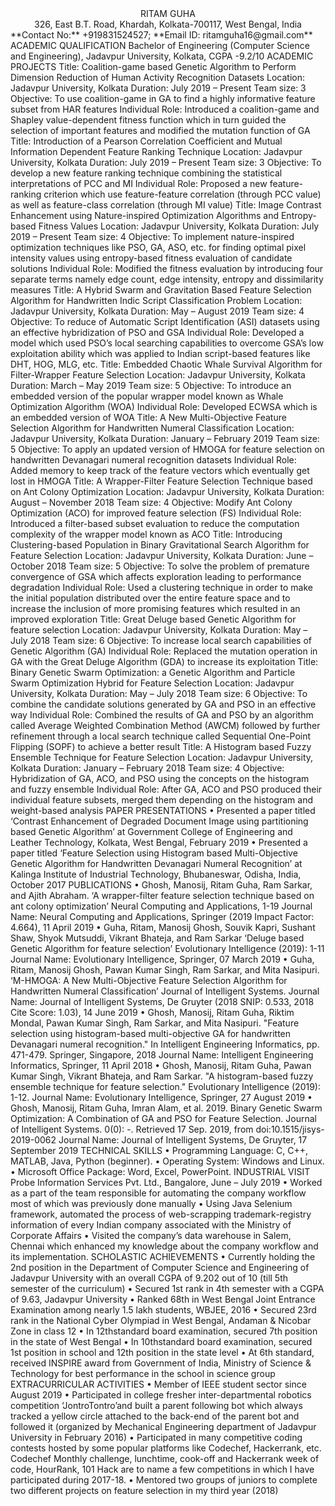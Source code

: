 <center>RITAM GUHA</center>
<center>326, East B.T. Road, Khardah, Kolkata-700117, West Bengal, India</center>
**Contact No:** +919831524527; **Email ID: ritamguha16@gmail.com**
ACADEMIC QUALIFICATION
Bachelor of Engineering (Computer Science and Engineering), Jadavpur University, Kolkata, CGPA -9.2/10
ACADEMIC PROJECTS
Title: Coalition-game based Genetic Algorithm to Perform Dimension Reduction of Human Activity Recognition Datasets
Location: Jadavpur University, Kolkata
Duration: July 2019 – Present
Team size: 3
Objective: To use coalition-game in GA to find a highly informative feature subset from HAR features
Individual Role: Introduced a coalition-game and Shapley value-dependent fitness function which in turn guided the selection of important features and modified the mutation function of GA
Title: Introduction of a Pearson Correlation Coefficient and Mutual Information Dependent Feature Ranking Technique
Location: Jadavpur University, Kolkata
Duration: July 2019 – Present
Team size: 3
Objective: To develop a new feature ranking technique combining the statistical interpretations of PCC and MI
Individual Role: Proposed a new feature-ranking criterion which use feature-feature correlation (through PCC value) as well as feature-class correlation (through MI value)
Title: Image Contrast Enhancement using Nature-inspired Optimization Algorithms and Entropy-based Fitness Values
Location: Jadavpur University, Kolkata
Duration: July 2019 – Present
Team size: 4
Objective: To implement nature-inspired optimization techniques like PSO, GA, ASO, etc. for finding optimal pixel intensity values using entropy-based fitness evaluation of candidate solutions
Individual Role: Modified the fitness evaluation by introducing four separate terms namely edge count, edge intensity, entropy and dissimilarity measures
Title: A Hybrid Swarm and Gravitation Based Feature Selection Algorithm for Handwritten Indic Script Classification Problem
Location: Jadavpur University, Kolkata
Duration: May – August 2019
Team size: 4
Objective: To reduce of Automatic Script Identification (ASI) datasets using an effective hybridization of PSO and GSA
Individual Role: Developed a model which used PSO’s local searching capabilities to overcome GSA’s low exploitation ability which was applied to Indian script-based features like DHT, HOG, MLG, etc.
Title: Embedded Chaotic Whale Survival Algorithm for Filter-Wrapper Feature Selection
Location: Jadavpur University, Kolkata
Duration: March – May 2019
Team size: 5
Objective: To introduce an embedded version of the popular wrapper model known as Whale Optimization Algorithm (WOA)
Individual Role: Developed ECWSA which is an embedded version of WOA
Title: A New Multi-Objective Feature Selection Algorithm for Handwritten Numeral Classification
Location: Jadavpur University, Kolkata
Duration: January – February 2019
Team size: 5
Objective: To apply an updated version of HMOGA for feature selection on handwritten Devanagari numeral recognition datasets
Individual Role: Added memory to keep track of the feature vectors which eventually get lost in HMOGA
Title: A Wrapper-Filter Feature Selection Technique based on Ant Colony Optimization
Location: Jadavpur University, Kolkata
Duration: August – November 2018
Team size: 4
Objective: Modify Ant Colony Optimization (ACO) for improved feature selection (FS)
Individual Role: Introduced a filter-based subset evaluation to reduce the computation complexity of the wrapper model known as ACO
Title: Introducing Clustering-based Population in Binary Gravitational Search Algorithm for Feature Selection
Location: Jadavpur University, Kolkata
Duration: June – October 2018
Team size: 5
Objective: To solve the problem of premature convergence of GSA which affects exploration leading to performance degradation
Individual Role: Used a clustering technique in order to make the initial population distributed over the entire feature space and to increase the inclusion of more promising features which resulted in an improved exploration
Title: Great Deluge based Genetic Algorithm for feature selection
Location: Jadavpur University, Kolkata
Duration: May – July 2018
Team size: 6
Objective: To increase local search capabilities of Genetic Algorithm (GA)
Individual Role: Replaced the mutation operation in GA with the Great Deluge Algorithm (GDA) to increase its exploitation
Title: Binary Genetic Swarm Optimization: a Genetic Algorithm and Particle Swarm Optimization Hybrid for Feature Selection
Location: Jadavpur University, Kolkata
Duration: May – July 2018
Team size: 6
Objective: To combine the candidate solutions generated by GA and PSO in an effective way
Individual Role: Combined the results of GA and PSO by an algorithm called Average Weighted Combination Method (AWCM) followed by further refinement through a local search technique called Sequential One-Point Flipping (SOPF) to achieve a better result
Title: A Histogram based Fuzzy Ensemble Technique for Feature Selection
Location: Jadavpur University, Kolkata
Duration: January – February 2018
Team size: 4
Objective: Hybridization of GA, ACO, and PSO using the concepts on the histogram and fuzzy ensemble
Individual Role: After GA, ACO and PSO produced their individual feature subsets, merged them depending on the histogram and weight-based analysis
PAPER PRESENTATIONS
• Presented a paper titled ‘Contrast Enhancement of Degraded Document Image using partitioning based Genetic Algorithm’ at Government College of Engineering and Leather Technology, Kolkata, West Bengal, February 2019
• Presented a paper titled ‘Feature Selection using Histogram based Multi-Objective Genetic Algorithm for Handwritten Devanagari Numeral Recognition’ at Kalinga Institute of Industrial Technology, Bhubaneswar, Odisha, India, October 2017
PUBLICATIONS
• Ghosh, Manosij, Ritam Guha, Ram Sarkar, and Ajith Abraham. ‘A wrapper-filter feature selection technique based on ant colony optimization’ Neural Computing and Applications, 1-19
Journal Name: Neural Computing and Applications, Springer (2019 Impact Factor: 4.664), 11 April 2019
• Guha, Ritam, Manosij Ghosh, Souvik Kapri, Sushant Shaw, Shyok Mutsuddi, Vikrant Bhateja, and Ram Sarkar ‘Deluge based Genetic Algorithm for feature selection’ Evolutionary Intelligence (2019): 1-11
Journal Name: Evolutionary Intelligence, Springer, 07 March 2019
• Guha, Ritam, Manosij Ghosh, Pawan Kumar Singh, Ram Sarkar, and Mita Nasipuri. ‘M-HMOGA: A New Multi-Objective Feature Selection Algorithm for Handwritten Numeral Classification’ Journal of Intelligent Systems.
Journal Name: Journal of Intelligent Systems, De Gruyter (2018 SNIP: 0.533, 2018 Cite Score: 1.03), 14 June 2019
• Ghosh, Manosij, Ritam Guha, Riktim Mondal, Pawan Kumar Singh, Ram Sarkar, and Mita Nasipuri. "Feature selection using histogram-based multi-objective GA for handwritten Devanagari numeral recognition." In Intelligent Engineering Informatics, pp. 471-479. Springer, Singapore, 2018
Journal Name: Intelligent Engineering Informatics, Springer, 11 April 2018
• Ghosh, Manosij, Ritam Guha, Pawan Kumar Singh, Vikrant Bhateja, and Ram Sarkar. "A histogram-based fuzzy ensemble technique for feature selection." Evolutionary Intelligence (2019): 1-12.
Journal Name: Evolutionary Intelligence, Springer, 27 August 2019 • Ghosh, Manosij, Ritam Guha, Imran Alam, et al. 2019. Binary Genetic Swarm Optimization: A Combination of GA and PSO for Feature Selection. Journal of Intelligent Systems. 0(0): -. Retrieved 17 Sep. 2019, from doi:10.1515/jisys-2019-0062 Journal Name: Journal of Intelligent Systems, De Gruyter, 17 September 2019
TECHNICAL SKILLS
• Programming Language: C, C++, MATLAB, Java, Python (beginner).
• Operating System: Windows and Linux.
• Microsoft Office Package: Word, Excel, PowerPoint.
INDUSTRIAL VISIT
Probe Information Services Pvt. Ltd., Bangalore, June – July 2019
• Worked as a part of the team responsible for automating the company workflow most of which was previously done manually
• Using Java Selenium framework, automated the process of web-scrapping trademark-registry information of every Indian company associated with the Ministry of Corporate Affairs
• Visited the company’s data warehouse in Salem, Chennai which enhanced my knowledge about the company workflow and its implementation.
SCHOLASTIC ACHIEVEMENTS
• Currently holding the 2nd position in the Department of Computer Science and Engineering of Jadavpur University with an overall CGPA of 9.202 out of 10 (till 5th semester of the curriculum)
• Secured 1st rank in 4th semester with a CGPA of 9.63, Jadavpur University
• Ranked 68th in West Bengal Joint Entrance Examination among nearly 1.5 lakh students, WBJEE, 2016
• Secured 23rd rank in the National Cyber Olympiad in West Bengal, Andaman & Nicobar Zone in class 12
• In 12thstandard board examination, secured 7th position in the state of West Bengal
• In 10thstandard board examination, secured 1st position in school and 12th position in the state level
• At 6th standard, received INSPIRE award from Government of India, Ministry of Science & Technology for best performance in the school in science group
EXTRACURRICULAR ACTIVITIES
• Member of IEEE student sector since August 2019
• Participated in college fresher inter-departmental robotics competition ‘JontroTontro’and built a parent following bot which always tracked a yellow circle attached to the back-end of the parent bot and followed it (organized by Mechanical Engineering department of Jadavpur University in February 2016)
• Participated in many competitive coding contests hosted by some popular platforms like Codechef, Hackerrank, etc. Codechef Monthly challenge, lunchtime, cook-off and Hackerrank week of code, HourRank, 101 Hack are to name a few competitions in which I have participated during 2017-18.
• Mentored two groups of juniors to complete two different projects on feature selection in my third year (2018)
